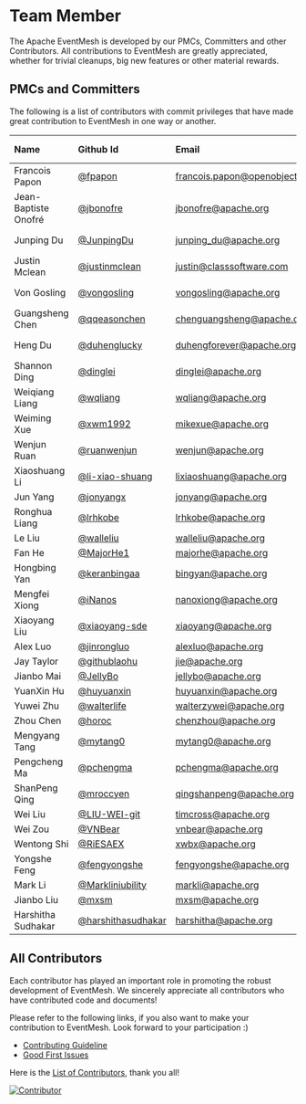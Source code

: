 # Team Member

The Apache EventMesh is developed by our PMCs, Committers and other Contributors. All contributions to EventMesh are greatly appreciated, whether for trivial cleanups, big new features or other material rewards.

## PMCs and Committers

The following is a list of contributors with commit privileges that have made great contribution to EventMesh in one way or another.

|Name| Github Id                                      | Email |[Roles](https://www.apache.org/foundation/how-it-works.html#roles)| Time Zone|
|:---|:-----------------------------------------------|:---|:---|:--|
|Francois Papon| [@fpapon](https://github.com/fpapon) |francois.papon@openobject.fr |PMC Member| +1|
|Jean-Baptiste Onofré| [@jbonofre](https://github.com/jbonofre)         |jbonofre@apache.org |PMC Member| +1 |
|Junping Du| [@JunpingDu](https://github.com/JunpingDu)         |junping_du@apache.org |PMC Member| +8 |
|Justin Mclean| [@justinmclean](https://github.com/justinmclean)     |justin@classsoftware.com |PMC Member| +10 |
|Von Gosling| [@vongosling](https://github.com/vongosling)         |vongosling@apache.org  |PMC Member| +8 |
|Guangsheng Chen| [@qqeasonchen](https://github.com/qqeasonchen) |chenguangsheng@apache.org |PMC Chair| +8|
|Heng Du| [@duhenglucky](https://github.com/duhengforever)         |duhengforever@apache.org |PMC Member| +8 |
|Shannon Ding| [@dinglei](https://github.com/dinglei) |dinglei@apache.org |PMC Member| +8|
|Weiqiang Liang| [@wqliang](https://github.com/wqliang)         |wqliang@apache.org |PMC Member| +8 |
|Weiming Xue| [@xwm1992](https://github.com/xwm1992)         |mikexue@apache.org |PMC Member| +8 |
|Wenjun Ruan| [@ruanwenjun](https://github.com/ruanwenjun) |wenjun@apache.org |PMC Member| +8|
|Xiaoshuang Li| [@li-xiao-shuang](https://github.com/li-xiao-shuang)         |lixiaoshuang@apache.org |PMC Member| +8 |
|Jun Yang| [@jonyangx](https://github.com/jonyangx)         |jonyang@apache.org |Committer| +8 |
|Ronghua Liang| [@lrhkobe](https://github.com/lrhkobe)         |lrhkobe@apache.org |Committer| +8 |
|Le Liu| [@walleliu](https://github.com/walleliu)         |walleliu@apache.org |Committer| +8 |
|Fan He| [@MajorHe1](https://github.com/MajorHe1)         |majorhe@apache.org |Committer| +8 |
|Hongbing Yan| [@keranbingaa](https://github.com/keranbingaa)         |bingyan@apache.org |Committer| +8 |
|Mengfei Xiong| [@iNanos](https://github.com/iNanos) |nanoxiong@apache.org |Committer| +8|
|Xiaoyang Liu| [@xiaoyang-sde](https://github.com/xiaoyang-sde) |xiaoyang@apache.org |Committer| -7|
|Alex Luo| [@jinrongluo](https://github.com/jinrongluo)         |alexluo@apache.org |Committer| -4 |
|Jay Taylor| [@githublaohu](https://github.com/githublaohu)         |jie@apache.org |Committer| +8 |
|Jianbo Mai| [@JellyBo](https://github.com/jellybo)         |jellybo@apache.org |Committer| +8 |
|YuanXin Hu| [@huyuanxin](https://github.com/huyuanxin)         |huyuanxin@apache.org |Committer| +8 |
|Yuwei Zhu| [@walterlife](https://github.com/walterlife)         |walterzywei@apache.org |Committer| +8 |
|Zhou Chen| [@horoc](https://github.com/horoc)         |chenzhou@apache.org |Committer| +8 |
|Mengyang Tang| [@mytang0](https://github.com/mytang0)         |mytang0@apache.org |Committer| +8 |
|Pengcheng Ma| [@pchengma](https://github.com/pchengma)         |pchengma@apache.org |Committer| +8 |
|ShanPeng Qing| [@mroccyen](https://github.com/mroccyen)         |qingshanpeng@apache.org |Committer| +8 |
|Wei Liu| [@LIU-WEI-git](https://github.com/LIU-WEI-git)         |timcross@apache.org |Committer| +8 |
|Wei Zou| [@VNBear](https://github.com/VNBear)         |vnbear@apache.org |Committer| +8 |
|Wentong Shi| [@RiESAEX](https://github.com/RiESAEX)         |xwbx@apache.org |Committer| +8 |
|Yongshe Feng| [@fengyongshe](https://github.com/fengyongshe)         |fengyongshe@apache.org |Committer| +8 |
|Mark Li| [@Markliniubility](https://github.com/Markliniubility)         |markli@apache.org |Committer| +8 |
|Jianbo Liu| [@mxsm](https://github.com/mxsm) |mxsm@apache.org |Committer| +8 |
|Harshitha Sudhakar| [@harshithasudhakar](https://github.com/harshithasudhakar) |harshitha@apache.org |Committer| +6 |

## All Contributors

Each contributor has played an important role in promoting the robust development of EventMesh. We sincerely appreciate all contributors who have contributed code and documents!

Please refer to the following links, if you also want to make your contribution to EventMesh. Look forward to your participation :)

- [Contributing Guideline](https://github.com/apache/eventmesh/r/docs/en/contribute/03-new-contributor-guidelines.md)
- [Good First Issues](https://github.com/apache/eventmesh/s%3Aopen+is%3Aissue+label%3A%22good+first+issue%22)

Here is the [List of Contributors](https://github.com/apache/eventmesh/tributors), thank you all!

[![Contributor](https://contrib.rocks/image?repo=apache/eventmesh)](https://github.com/apache/eventmesh/tributors)
